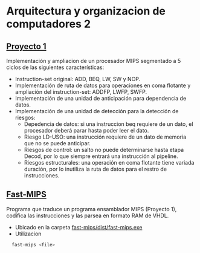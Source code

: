 # Arquitectura y organizacion de computadores 2
## [Proyecto 1](https://github.com/ddevigner/aoc21-22/tree/main/proyecto_1)
Implementación y ampliacion de un procesador MIPS segmentado a 5 ciclos de las siguientes características:
  - Instruction-set original: ADD, BEQ, LW, SW y NOP.
  - Implementación de ruta de datos para operaciones en coma flotante y ampliación del instruction-set: ADDFP, LWFP, SWFP.
  - Implementación de una unidad de anticipación para dependencia de datos.
  - Implementación de una unidad de detección para la detección de riesgos:
    - Depedencia de datos: si una instruccion beq requiere de un dato, el procesador deberá parar hasta poder leer el dato.
    - Riesgo LD-USO: una instrucción requiere de un dato de memoria que no se puede anticipar.
    - Riesgos de control: un salto no puede determinarse hasta etapa Decod, por lo que siempre entrará una instrucción al pipeline.
    - Riesgos estructurales: una operación en coma flotante tiene variada duración, por lo inutiliza la ruta de datos para el restro de instrucciones.

## [Fast-MIPS](https://github.com/ddevigner/aoc2-21-22/tree/main/fast-mips)
Programa que traduce un programa ensamblador MIPS (Proyecto 1), codifica las instrucciones y las parsea en formato RAM de VHDL.
- Ubicado en la carpeta [fast-mips/dist/](https://github.com/ddevigner/aoc2-21-22/tree/main/fast-mips/dist)[fast-mips.exe](https://github.com/ddevigner/aoc2-21-22/blob/main/fast-mips/dist/fast-mips.exe)
- Utilizacion
```bash
  fast-mips <file>
```
